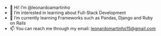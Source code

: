 - 👋 Hi! I’m @leonardoamartinho
- 👀 I’m interested in learning about Full-Stack Development
- 🌱 I’m currently learning Frameworks such as Pandas, Django and Ruby on Rails
- 📫 You can reach me through my email: leonardomartinho15@gmail.com

<!---
leonardoamartinho/leonardoamartinho is a ✨ special ✨ repository because its `README.md` (this file) appears on your GitHub profile.
You can click the Preview link to take a look at your changes.
--->
